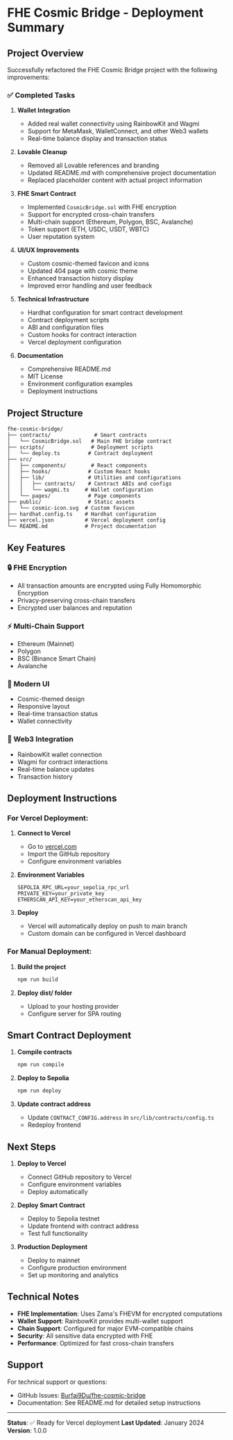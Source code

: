 # FHE Cosmic Bridge - Deployment Summary

## Project Overview
Successfully refactored the FHE Cosmic Bridge project with the following improvements:

### ✅ Completed Tasks

1. **Wallet Integration**
   - Added real wallet connectivity using RainbowKit and Wagmi
   - Support for MetaMask, WalletConnect, and other Web3 wallets
   - Real-time balance display and transaction status

2. **Lovable Cleanup**
   - Removed all Lovable references and branding
   - Updated README.md with comprehensive project documentation
   - Replaced placeholder content with actual project information

3. **FHE Smart Contract**
   - Implemented `CosmicBridge.sol` with FHE encryption
   - Support for encrypted cross-chain transfers
   - Multi-chain support (Ethereum, Polygon, BSC, Avalanche)
   - Token support (ETH, USDC, USDT, WBTC)
   - User reputation system

4. **UI/UX Improvements**
   - Custom cosmic-themed favicon and icons
   - Updated 404 page with cosmic theme
   - Enhanced transaction history display
   - Improved error handling and user feedback

5. **Technical Infrastructure**
   - Hardhat configuration for smart contract development
   - Contract deployment scripts
   - ABI and configuration files
   - Custom hooks for contract interaction
   - Vercel deployment configuration

6. **Documentation**
   - Comprehensive README.md
   - MIT License
   - Environment configuration examples
   - Deployment instructions

## Project Structure
```
fhe-cosmic-bridge/
├── contracts/              # Smart contracts
│   └── CosmicBridge.sol   # Main FHE bridge contract
├── scripts/               # Deployment scripts
│   └── deploy.ts         # Contract deployment
├── src/
│   ├── components/        # React components
│   ├── hooks/            # Custom React hooks
│   ├── lib/              # Utilities and configurations
│   │   ├── contracts/    # Contract ABIs and configs
│   │   └── wagmi.ts     # Wallet configuration
│   └── pages/            # Page components
├── public/               # Static assets
│   └── cosmic-icon.svg  # Custom favicon
├── hardhat.config.ts    # Hardhat configuration
├── vercel.json          # Vercel deployment config
└── README.md            # Project documentation
```

## Key Features

### 🔒 FHE Encryption
- All transaction amounts are encrypted using Fully Homomorphic Encryption
- Privacy-preserving cross-chain transfers
- Encrypted user balances and reputation

### ⚡ Multi-Chain Support
- Ethereum (Mainnet)
- Polygon
- BSC (Binance Smart Chain)
- Avalanche

### 🎨 Modern UI
- Cosmic-themed design
- Responsive layout
- Real-time transaction status
- Wallet connectivity

### 🔗 Web3 Integration
- RainbowKit wallet connection
- Wagmi for contract interactions
- Real-time balance updates
- Transaction history

## Deployment Instructions

### For Vercel Deployment:

1. **Connect to Vercel**
   - Go to [vercel.com](https://vercel.com)
   - Import the GitHub repository
   - Configure environment variables

2. **Environment Variables**
   ```
   SEPOLIA_RPC_URL=your_sepolia_rpc_url
   PRIVATE_KEY=your_private_key
   ETHERSCAN_API_KEY=your_etherscan_api_key
   ```

3. **Deploy**
   - Vercel will automatically deploy on push to main branch
   - Custom domain can be configured in Vercel dashboard

### For Manual Deployment:

1. **Build the project**
   ```bash
   npm run build
   ```

2. **Deploy dist/ folder**
   - Upload to your hosting provider
   - Configure server for SPA routing

## Smart Contract Deployment

1. **Compile contracts**
   ```bash
   npm run compile
   ```

2. **Deploy to Sepolia**
   ```bash
   npm run deploy
   ```

3. **Update contract address**
   - Update `CONTRACT_CONFIG.address` in `src/lib/contracts/config.ts`
   - Redeploy frontend

## Next Steps

1. **Deploy to Vercel**
   - Connect GitHub repository to Vercel
   - Configure environment variables
   - Deploy automatically

2. **Deploy Smart Contract**
   - Deploy to Sepolia testnet
   - Update frontend with contract address
   - Test full functionality

3. **Production Deployment**
   - Deploy to mainnet
   - Configure production environment
   - Set up monitoring and analytics

## Technical Notes

- **FHE Implementation**: Uses Zama's FHEVM for encrypted computations
- **Wallet Support**: RainbowKit provides multi-wallet support
- **Chain Support**: Configured for major EVM-compatible chains
- **Security**: All sensitive data encrypted with FHE
- **Performance**: Optimized for fast cross-chain transfers

## Support

For technical support or questions:
- GitHub Issues: [Burfai9Du/fhe-cosmic-bridge](https://github.com/Burfai9Du/fhe-cosmic-bridge)
- Documentation: See README.md for detailed setup instructions

---

**Status**: ✅ Ready for Vercel deployment
**Last Updated**: January 2024
**Version**: 1.0.0
